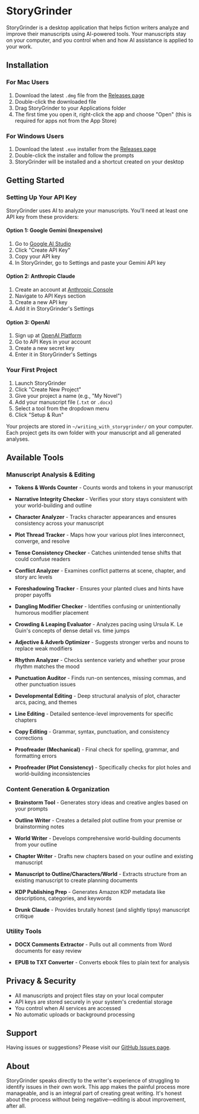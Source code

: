 # StoryGrinder

StoryGrinder is a desktop application that helps fiction writers analyze and improve their manuscripts using AI-powered tools. Your manuscripts stay on your computer, and you control when and how AI assistance is applied to your work.

## Installation

### For Mac Users
1. Download the latest `.dmg` file from the [Releases page](https://github.com/cleesmith/storygrinder/releases)
2. Double-click the downloaded file
3. Drag StoryGrinder to your Applications folder
4. The first time you open it, right-click the app and choose "Open" (this is required for apps not from the App Store)

### For Windows Users  
1. Download the latest `.exe` installer from the [Releases page](https://github.com/cleesmith/storygrinder/releases)
2. Double-click the installer and follow the prompts
3. StoryGrinder will be installed and a shortcut created on your desktop

## Getting Started

### Setting Up Your API Key

StoryGrinder uses AI to analyze your manuscripts. You'll need at least one API key from these providers:

#### Option 1: Google Gemini (Inexpensive)
1. Go to [Google AI Studio](https://aistudio.google.com/app/apikey)
2. Click "Create API Key"
3. Copy your API key
4. In StoryGrinder, go to Settings and paste your Gemini API key

#### Option 2: Anthropic Claude
1. Create an account at [Anthropic Console](https://console.anthropic.com/)
2. Navigate to API Keys section
3. Create a new API key
4. Add it in StoryGrinder's Settings

#### Option 3: OpenAI
1. Sign up at [OpenAI Platform](https://platform.openai.com/)
2. Go to API Keys in your account
3. Create a new secret key
4. Enter it in StoryGrinder's Settings

### Your First Project

1. Launch StoryGrinder
2. Click "Create New Project" 
3. Give your project a name (e.g., "My Novel")
4. Add your manuscript file (`.txt` or `.docx`)
5. Select a tool from the dropdown menu
6. Click "Setup & Run"

Your projects are stored in `~/writing_with_storygrinder/` on your computer. Each project gets its own folder with your manuscript and all generated analyses.

## Available Tools

### Manuscript Analysis & Editing

* **Tokens & Words Counter** - Counts words and tokens in your manuscript

* **Narrative Integrity Checker** - Verifies your story stays consistent with your world-building and outline

* **Character Analyzer** - Tracks character appearances and ensures consistency across your manuscript

* **Plot Thread Tracker** - Maps how your various plot lines interconnect, converge, and resolve

* **Tense Consistency Checker** - Catches unintended tense shifts that could confuse readers

* **Conflict Analyzer** - Examines conflict patterns at scene, chapter, and story arc levels

* **Foreshadowing Tracker** - Ensures your planted clues and hints have proper payoffs

* **Dangling Modifier Checker** - Identifies confusing or unintentionally humorous modifier placement

* **Crowding & Leaping Evaluator** - Analyzes pacing using Ursula K. Le Guin's concepts of dense detail vs. time jumps

* **Adjective & Adverb Optimizer** - Suggests stronger verbs and nouns to replace weak modifiers

* **Rhythm Analyzer** - Checks sentence variety and whether your prose rhythm matches the mood

* **Punctuation Auditor** - Finds run-on sentences, missing commas, and other punctuation issues

* **Developmental Editing** - Deep structural analysis of plot, character arcs, pacing, and themes

* **Line Editing** - Detailed sentence-level improvements for specific chapters

* **Copy Editing** - Grammar, syntax, punctuation, and consistency corrections

* **Proofreader (Mechanical)** - Final check for spelling, grammar, and formatting errors

* **Proofreader (Plot Consistency)** - Specifically checks for plot holes and world-building inconsistencies

### Content Generation & Organization

* **Brainstorm Tool** - Generates story ideas and creative angles based on your prompts

* **Outline Writer** - Creates a detailed plot outline from your premise or brainstorming notes

* **World Writer** - Develops comprehensive world-building documents from your outline

* **Chapter Writer** - Drafts new chapters based on your outline and existing manuscript

* **Manuscript to Outline/Characters/World** - Extracts structure from an existing manuscript to create planning documents

* **KDP Publishing Prep** - Generates Amazon KDP metadata like descriptions, categories, and keywords

* **Drunk Claude** - Provides brutally honest (and slightly tipsy) manuscript critique

### Utility Tools

* **DOCX Comments Extractor** - Pulls out all comments from Word documents for easy review

* **EPUB to TXT Converter** - Converts ebook files to plain text for analysis

## Privacy & Security

- All manuscripts and project files stay on your local computer
- API keys are stored securely in your system's credential storage
- You control when AI services are accessed
- No automatic uploads or background processing

## Support

Having issues or suggestions? Please visit our [GitHub Issues page](https://github.com/yourusername/storygrinder/issues).

## About

StoryGrinder speaks directly to the writer's experience of struggling to identify issues in their own work. This app makes the painful process more manageable, and is an integral part of creating great writing. It's honest about the process without being negative—editing is about improvement, after all.